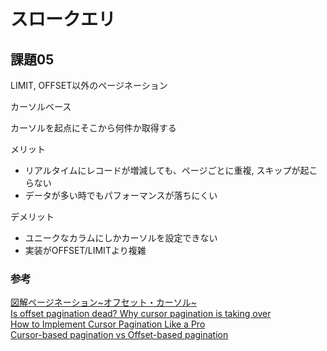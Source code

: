 # スロークエリ

## 課題05

LIMIT, OFFSET以外のページネーション

カーソルベース

カーソルを起点にそこから何件か取得する

メリット

- リアルタイムにレコードが増減しても、ページごとに重複, スキップが起こらない  
- データが多い時でもパフォーマンスが落ちにくい  

デメリット

- ユニークなカラムにしかカーソルを設定できない  
- 実装がOFFSET/LIMITより複雑  

### 参考

[図解ページネーション\~オフセット・カーソル\~](https://note.com/note_fumi/n/nd5ee70a912d2)  
[Is offset pagination dead? Why cursor pagination is taking over](https://uxdesign.cc/why-facebook-says-cursor-pagination-is-the-greatest-d6b98d86b6c0)  
[How to Implement Cursor Pagination Like a Pro](https://medium.com/swlh/how-to-implement-cursor-pagination-like-a-pro-513140b65f32)  
[Cursor-based pagination vs Offset-based pagination](https://www.adityathebe.com/cursor-vs-offset-based-pagination)  
